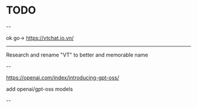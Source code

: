 # TODO

--

ok go-> https://vtchat.io.vn/

---

Research and rename "VT" to better and memorable name

--

https://openai.com/index/introducing-gpt-oss/

add openai/gpt-oss models

--
